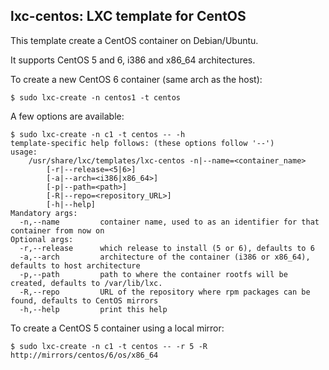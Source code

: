 ## lxc-centos: LXC template for CentOS

This template create a CentOS container on Debian/Ubuntu.

It supports CentOS 5 and 6, i386 and x86_64 architectures.

To create a new CentOS 6 container (same arch as the host):

`````
$ sudo lxc-create -n centos1 -t centos
`````

A few options are available:

`````
$ sudo lxc-create -n c1 -t centos -- -h
template-specific help follows: (these options follow '--')
usage:
    /usr/share/lxc/templates/lxc-centos -n|--name=<container_name>
        [-r|--release=<5|6>]
        [-a|--arch=<i386|x86_64>]
        [-p|--path=<path>]
        [-R|--repo=<repository_URL>]
        [-h|--help]
Mandatory args:
  -n,--name         container name, used to as an identifier for that container from now on
Optional args:
  -r,--release      which release to install (5 or 6), defaults to 6
  -a,--arch         architecture of the container (i386 or x86_64), defaults to host architecture
  -p,--path         path to where the container rootfs will be created, defaults to /var/lib/lxc.
  -R,--repo         URL of the repository where rpm packages can be found, defaults to CentOS mirrors
  -h,--help         print this help
`````

To create a CentOS 5 container using a local mirror:
`````
$ sudo lxc-create -n c1 -t centos -- -r 5 -R http://mirrors/centos/6/os/x86_64
`````
